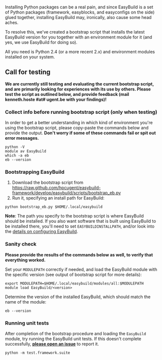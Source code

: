 Installing Python packages can be a real pain, and since EasyBuild is a set of Python packages (framework, easyblocks, and easyconfigs on the side) glued together, installing EasyBuild may, ironically, also cause some head aches.

To resolve this, we've created a bootstrap script that installs the latest EasyBuild version for you together with an environment module for it (and yes, we use EasyBuild for doing so).

All you need is Python 2.4 (or a more recent 2.x) and environment modules installed on your system.

## Call for testing

**We are currently still testing and evaluating the current bootstrap script, and are primarily looking for experiences with its use by others. Please test the script as outlined below, and provide feedback (mail kenneth.hoste #at# ugent.be with your findings)!**

### Collect info before running bootstrap script (only when testing)

In order to get a better understanding in which kind of environment you're using the bootstrap script, please copy-paste the commands below and provide the output.
**Don't worry if some of these commands fail or spit out error messages.**

```shell
python -V
module av EasyBuild
which -a eb
eb --version
```

### Bootstrapping EasyBuild

1. Download the bootstrap script from https://raw.github.com/hpcugent/easybuild-framework/develop/easybuild/scripts/bootstrap_eb.py
2. Run it, specifying an install path for EasyBuild:

```shell
python bootstrap_eb.py $HOME/.local/easybuild
```

**Note**: The path you specify to the bootstrap script is where EasyBuild should be installed. If you also want software that is built using EasyBuild to be installed there, you'll need to set `EASYBUILDINSTALLPATH`, and/or look into the [details on configuring EasyBuild](https://github.com/hpcugent/easybuild/wiki/Configuration).

### Sanity check

**Please provide the results of the commands below as well, to verify that everything worked.**

Set your `MODULEPATH` correctly if needed, and load the EasyBuild module with the specific version (see output of bootstrap script for more details):

```shell
export MODULEPATH=$HOME/.local/easybuild/modules/all:$MODULEPATH
module load EasyBuild/<version>
```

Determine the version of the installed EasyBuild, which should match the name of the module:

```shell
eb --version
```

### Running unit tests

After completion of the bootstrap procedure and loading the `EasyBuild` module, try running the EasyBuild unit tests. If this doesn't complete successfully, **[please open an issue](https://github.com/hpcugent/easybuild-framework/issues/new)** to report it.

```
python -m test.framework.suite
```